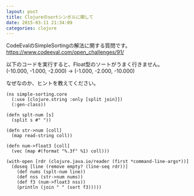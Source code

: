 ```yaml
---
layout: post
title: Clojureのsortシンボルに関して
date: 2015-03-11 21:34:09
categories: clojure
---
```

<!-- {% raw %} -->
<p>CodeEvalのSimpleSortingの解法に関する質問です。<br>
<a href="https://www.codeeval.com/open_challenges/91/" rel="nofollow">https://www.codeeval.com/open_challenges/91/</a></p>

<p>以下のコードを実行すると、Float型のソートがうまく行きません。<br>
(-10.000, -1.000, -2.000) -> (-1.000, -2.000, -10.000)</p>

<p>なぜなのか、ヒントを教えてください。</p>

<pre><code>(ns simple-sorting.core
  (:use [clojure.string :only [split join]])
  (:gen-class))

(defn splt-num [s]
  (split s #" "))

(defn str-&gt;num [coll]
  (map read-string coll))

(defn num-&gt;float3 [coll]
  (vec (map #(format "%.3f" %1) coll)))

(with-open [rdr (clojure.java.io/reader (first *command-line-args*))]
  (doseq [line (remove empty? (line-seq rdr))]
    (def nums (splt-num line))
    (def nss (str-&gt;num nums))
    (def f3 (num-&gt;float3 nss))
    (println (join " " (sort f3)))))
</code></pre>
<!-- {% endraw %} -->
